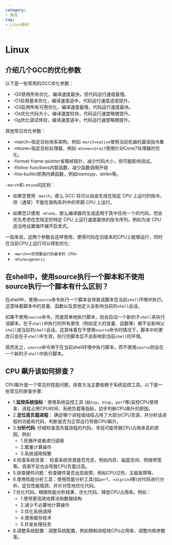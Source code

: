 ```yaml
---
category: 
- 面经
tag:
- Linux面经
---
```


# Linux

## 介绍几个GCC的优化参数

以下是一些常用的GCC优化参数：
- -O0禁用所有优化，编译速度最快，但代码运行速度最慢。
- -O1启用基本优化，编译速度适中，代码运行速度适度提升。
- -O3启用所有可用优化，编译速度最慢，代码运行速度最快。
- -Os优化代码大小，编译速度较快，代码运行速度略微提升。
- -0g优化调试体验，编译速度适中，代码运行速度略微提升。

其他常见优化参数：
- -march=指定目标体系架构，例如```-march=native```使用当前机器的最佳指令集
- -mtune=指定目标处理器，例如```-mtune=corei7```使用针对Corei7处理器的优化。
- -format-frame-pointer省略帧指针，减少代码大小，但可能影响测试。
- -finline-functions内联函数，减少函数调用开销
- -fno-builtin禁用内建函数，例如memcpy、strlen等。

```-march```和```-mtune```的区别：

- 如果您使用 ```-march```，那么 GCC 将可以自由生成在指定 CPU 上运行的指令，但（通常）不能在架构系列中的早期 CPU 上运行。

- 如果您只使用 ```-mtune```，那么编译器将生成适用于其中任何一个的代码，但会优先考虑在您指定的特定 CPU 上运行速度最快的指令序列。例如为该 CPU 适当地设置循环展开启发式。

一般来说，这两个参数会这样使用，使得代码在旧版本的CPU上能够运行，同时在当前CPU上运行可以得到优化:

- ```-march=<您想要运行的最老的 CPU>``` 
- ```-mtune=generic``` 

## 在shell中，使用source执行一个脚本和不使用source执行一个脚本有什么区别？

在shell中，使用```source```命令执行一个脚本会导致该脚本在当前```shell```环境中执行。这意味着脚本中的变量、函数以及其他定义会影响当前的```shell```会话。

如果不使用```source```命令，而是简单地执行脚本，则会启动一个新的子```shell```来执行该脚本。在子```shell```中执行的所有更改（例如定义的变量、函数等）都不会影响父```shell```或当前的```shell```会话。这意味着在不使用```source```命令的情况下，脚本中的更改只会在子```shell```中生效，执行完脚本后不会影响到当前```shell```的环境。

简而言之，```source```命令用于在当前shell环境中执行脚本，而不使用```source```则会在一个新的子```shell```中执行脚本。

## CPU 飙升该如何排查？

CPU飙升是一个常见的性能问题，排查方法主要依赖于系统监控工具。以下是一些常见的排查步骤:

- 1.**监控系统指标**：使用系统监控工具 (如```top```，```htop```，```perf```等)监控CPU使用率、进程占用CPU时间、系统负载等指标，初步判断CPU飙升的原因。
- 2.**定位高负载进程**： 确定哪个进程或线程占用了大部分CPU资源，并分析该进程的功能和代码，判断是否为正常运行导致CPU飙升。
- 3.**分析代码**: 仔细检查高负载进程的代码，寻找可能导致CPU占用率高的原因，例如
   - 1.死循环或者递归调用
   - 2.繁重计算操作
   - 3.系统调用频繁
- 4.检查系统资源： 检查系统资源是否充足，例如内存、磁盘空间、网络带宽等。资源不足也会导致CPU负载过高。
- 5.排查硬件问题：检查硬件是否出现故障，例如CPU过热、主板故障等。
- 6.使用性能分析工具：使用性能分析工具(如```perf```，```valgrind```等)对代码进行分析，定位性能瓶颈，并针对性地优化代码。
- 7.优化代码。根据性能分析结果，优化代码，降低CPU占用率。例如：
  - 1.使用更高效地算法和数据结构
  - 2.减少不必要地计算操作
  - 3.优化系统调用
  - 4.使用缓存技术
  - 5.并发处理任务
- 8.调整系统配置：调整系统配置，例如限制进程地CPU占用率、调整内核参数等。
